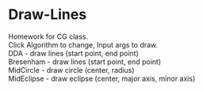 # Draw-Lines
Homework for CG class.    
Click Algorithm to change, Input args to draw.    
DDA - draw lines (start point, end point)    
Bresenham - draw lines (start point, end point)    
MidCircle - draw circle (center, radius)    
MidEclipse - draw eclipse (center, major axis, minor axis)
